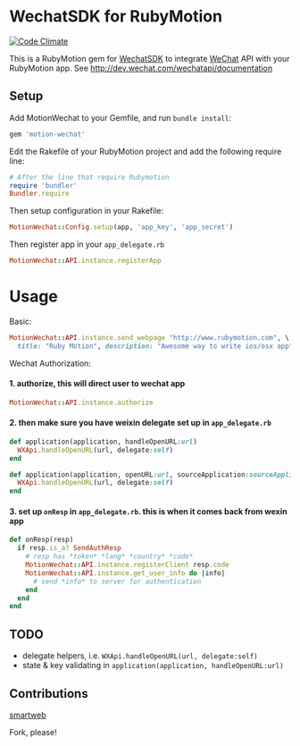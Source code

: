 WechatSDK for RubyMotion
====================
[![Code Climate](https://codeclimate.com/github/he9qi/motion-wechat.png)](https://codeclimate.com/github/he9qi/motion-wechat)

This is a RubyMotion gem for [WechatSDK](https://open.weixin.qq.com) to integrate [WeChat](http://www.wechat.com) API with your RubyMotion app. See http://dev.wechat.com/wechatapi/documentation

## Setup

Add MotionWechat to your Gemfile, and run `bundle install`:
```ruby
gem 'motion-wechat'
```

Edit the Rakefile of your RubyMotion project and add the following require line:
```ruby
# After the line that require Rubymotion
require 'bundler'
Bundler.require
```

Then setup configuration in your Rakefile:
```ruby
MotionWechat::Config.setup(app, 'app_key', 'app_secret')
```

Then register app in your `app_delegate.rb`
```ruby
MotionWechat::API.instance.registerApp
```


Usage
==========

Basic:

```ruby
MotionWechat::API.instance.send_webpage "http://www.rubymotion.com", \
  title: "Ruby Motion", description: "Awesome way to write ios/osx app"
```

Wechat Authorization:

#### 1. authorize, this will direct user to wechat app
```ruby
MotionWechat::API.instance.authorize
```

#### 2. then make sure you have weixin delegate set up in `app_delegate.rb`
```ruby
def application(application, handleOpenURL:url)
  WXApi.handleOpenURL(url, delegate:self)
end

def application(application, openURL:url, sourceApplication:sourceApplication, annotation:annotation)
  WXApi.handleOpenURL(url, delegate:self)
end
```

#### 3. set up `onResp` in `app_delegate.rb`. this is when it comes back from wexin app
```ruby
def onResp(resp)
  if resp.is_a? SendAuthResp
    # resp has *token* *lang* *country* *code*
    MotionWechat::API.instance.registerClient resp.code
    MotionWechat::API.instance.get_user_info do |info|
      # send *info* to server for authentication
    end
  end
end
```


## TODO
- delegate helpers, i.e. `WXApi.handleOpenURL(url, delegate:self)`
- state & key validating in `application(application, handleOpenURL:url)`

## Contributions

[smartweb](https://github.com/smartweb) 

Fork, please! 
